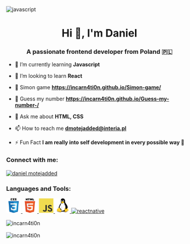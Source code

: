<img src="https://user-images.githubusercontent.com/74038190/213910845-af37a709-8995-40d6-be59-724526e3c3d7.gif" alt="javascript" align="center">
<h1 align="center">Hi 👋, I'm Daniel</h1>
<h3 align="center">A passionate frontend developer from Poland 🇵🇱</h3>
<img src="https://media.tenor.com/NOYF3f82b_gAAAAC/programmer.gif" alt="" align="right">

- 🔭 I’m currently learning **Javascript**

- 🌱 I’m looking to learn **React**

- 🎲 Simon game **https://incarn4ti0n.github.io/Simon-game/**

- 🎲 Guess my number **https://incarn4ti0n.github.io/Guess-my-number-/**

- 💬 Ask me about **HTML, CSS**

- 📫 How to reach me **dmotejadded@interia.pl**

- ⚡ Fun Fact **I am really into self development in every possible way 💪**

<h3 align="left">Connect with me:</h3>
<p align="left">
<a href="https://fb.com/daniel motejadded" target="blank"><img align="center" src="https://raw.githubusercontent.com/rahuldkjain/github-profile-readme-generator/master/src/images/icons/Social/facebook.svg" alt="daniel motejadded" height="30" width="40" /></a>
</p>

<h3 align="left">Languages and Tools:</h3>
<p align="left"> <a href="https://www.w3schools.com/css/" target="_blank" rel="noreferrer"> <img src="https://raw.githubusercontent.com/devicons/devicon/master/icons/css3/css3-original-wordmark.svg" alt="css3" width="40" height="40"/> </a> <a href="https://www.w3.org/html/" target="_blank" rel="noreferrer"> <img src="https://raw.githubusercontent.com/devicons/devicon/master/icons/html5/html5-original-wordmark.svg" alt="html5" width="40" height="40"/> </a> <a href="https://developer.mozilla.org/en-US/docs/Web/JavaScript" target="_blank" rel="noreferrer"> <img src="https://raw.githubusercontent.com/devicons/devicon/master/icons/javascript/javascript-original.svg" alt="javascript" width="40" height="40"/> </a> <a href="https://www.linux.org/" target="_blank" rel="noreferrer"> <img src="https://raw.githubusercontent.com/devicons/devicon/master/icons/linux/linux-original.svg" alt="linux" width="40" height="40"/> </a> <a href="https://reactnative.dev/" target="_blank" rel="noreferrer"> <img src="https://reactnative.dev/img/header_logo.svg" alt="reactnative" width="40" height="40"/> </a> </p>

<p><img align="center" src="https://github-readme-stats.vercel.app/api/top-langs?username=incarn4ti0n&show_icons=true&locale=en&layout=compact" alt="incarn4ti0n" /></p>

<p><img align="center" src="https://github-readme-streak-stats.herokuapp.com/?user=incarn4ti0n&" alt="incarn4ti0n" /></p>

